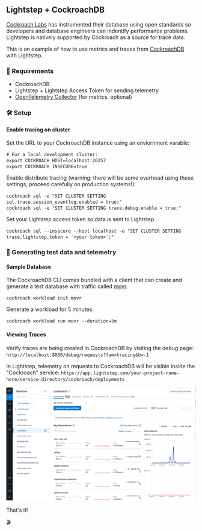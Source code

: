 ## Lightstep + CockroachDB

[Cockroach Labs](https://www.cockroachlabs.com/) has instrumented their database using open standards so developers and database engineers can indentify performance problems. Lightstep is natively supported by Cockroach as a source for trace data.

This is an example of how to use metrics and traces from [CockroachDB](https://github.com/cockroachdb/cockroach) with Lightstep.

### 📝 Requirements

* CockroachDB
* Lightstep + Lightstep Access Token for sending telemetry
* [OpenTelemetry Collector](https://github.com/open-telemetry/opentelemetry-collector) (for metrics, optional)

### 🛠 Setup

#### Enable tracing on cluster

Set the URL to your CockroachDB instance using an enviornment varable:

```
# For a local development cluster:
export COCKROACH_HOST=localhost:26257
export COCKROACH_INSECURE=true
```

Enable distribute tracing (warning: there will be some overhead using these settings, proceed carefully on production systems!):

```
cockroach sql -e "SET CLUSTER SETTING sql.trace.session_eventlog.enabled = true;"
cockroach sql -e "SET CLUSTER SETTING trace.debug.enable = true;"
```

Set your Lightstep access token so data is sent to Lightstep

```
cockroach sql --insecure --host localhost -e "SET CLUSTER SETTING trace.lightstep.token = '<your token>';"
```

### 💽 Generating test data and telemetry

#### Sample Database

The CockroachDB CLI comes bundled with a client that can create and generate a test database with traffic called [movr](https://www.cockroachlabs.com/docs/stable/movr.html).

```
cockroach workload init movr
```

Generate a workload for 5 minutes:

```
cockroach workload run movr --duration=5m
```

#### Viewing Traces

Verify traces are being created in CockroachDB by visiting the debug page: `http://localhost:8080/debug/requests?fam=tracing&b=-1`

In Lightstep, telemetry on requests to CockroachDB will be visible inside the "Cockroach" service: `https://app.lightstep.com/your-project-name-here/service-directory/cockroach/deployments`

![Lightstep and CockroachDB](screenshots/lightstep-cockroach.png)

That's it!

🎬
